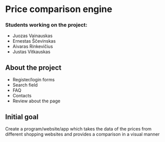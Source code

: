 # Price comparison engine
### Students working on the project: 
- Juozas Vainauskas
- Ernestas Ščevinskas
- Aivaras Rinkevičius
- Justas Vitkauskas
## About the project
- Register/login forms
- Search field
- FAQ
- Contacts
- Review about the page
## Initial goal <!-- this point here is temporarily -->
Create a program/website/app which takes the data of the prices from different shopping websites and provides a comparison in a visual manner
